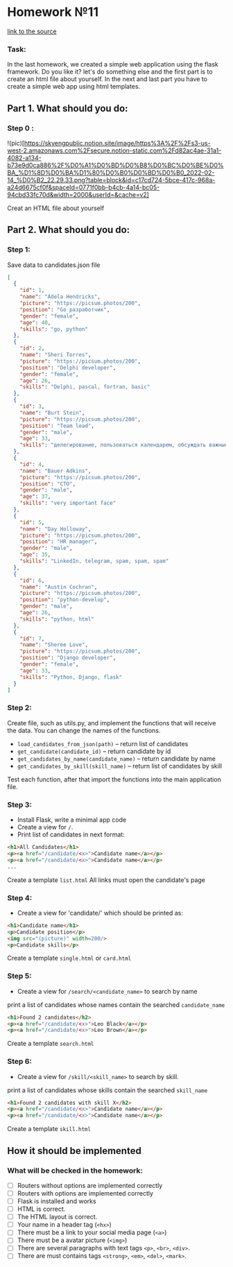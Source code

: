 # Homework №11
[link to the source](https://skyengpublic.notion.site/11-8d13de21a29f4467a5dd3c07217042fc)
### Task:
In the last homework, we created a simple web application using the flask framework. Do you like it? let's do something else and the first part is to create an html file about yourself. In the next and last part you have to create a simple web app using html templates.
## Part 1. What should you do:  
### Step 0 :  

!(pic)[https://skyengpublic.notion.site/image/https%3A%2F%2Fs3-us-west-2.amazonaws.com%2Fsecure.notion-static.com%2Fd82ac4ae-31a1-4082-a134-b73e9d0ca886%2F%D0%A1%D0%BD%D0%B8%D0%BC%D0%BE%D0%BA_%D1%8D%D0%BA%D1%80%D0%B0%D0%BD%D0%B0_2022-02-14_%D0%B2_22.29.33.png?table=block&id=c17cd724-5bce-417c-968a-a24d6675cf0f&spaceId=0771f0bb-b4cb-4a14-bc05-94cbd33fc70d&width=2000&userId=&cache=v2]

Creat an HTML file about yourself

## Part 2. What should you do:
### Step 1:  
Save data to candidates.json file
```json
[
  {
    "id": 1,
    "name": "Adela Hendricks",
    "picture": "https://picsum.photos/200",
    "position": "Go разработчик",
    "gender": "female",
    "age": 40,
    "skills": "go, python"
  },
  {
    "id": 2,
    "name": "Sheri Torres",
    "picture": "https://picsum.photos/200",
    "position": "Delphi developer",
    "gender": "female",
    "age": 26,
    "skills": "Delphi, pascal, fortran, basic"
  },
  {
    "id": 3,
    "name": "Burt Stein",
    "picture": "https://picsum.photos/200",
    "position": "Team lead",
    "gender": "male",
    "age": 33,
    "skills": "делегирование, пользоваться календарем, обсуждать важные вопросы"
  },
  {
    "id": 4,
    "name": "Bauer Adkins",
    "picture": "https://picsum.photos/200",
    "position": "CTO",
    "gender": "male",
    "age": 37,
    "skills": "very important face"
  },
  {
    "id": 5,
    "name": "Day Holloway",
    "picture": "https://picsum.photos/200",
    "position": "HR manager",
    "gender": "male",
    "age": 35,
    "skills": "LinkedIn, telegram, spam, spam, spam"
  },
  {
    "id": 6,
    "name": "Austin Cochran",
    "picture": "https://picsum.photos/200",
    "position": "python-develop",
    "gender": "male",
    "age": 26,
    "skills": "python, html"
  },
  {
    "id": 7,
    "name": "Sheree Love",
    "picture": "https://picsum.photos/200",
    "position": "Django developer",
    "gender": "female",
    "age": 33,
    "skills": "Python, Django, flask"
  }
]
```

### Step 2:  
Create file, such as utils.py, and implement the functions that will receive the data. You can change the names of the functions.

- `load_candidates_from_json(path)` – return list of candidates
- `get_candidate(candidate_id)` – return candidate by id
- `get_candidates_by_name(candidate_name)` – return candidate by name
- `get_candidates_by_skill(skill_name)` – return list of candidates by skill

Test each function, after that import the functions into the main application file.

### Step 3:  
* Install Flask, write a minimal app code 
* Create a view for   `/`.
* Print list of candidates in next format:
```html
<h1>All Candidates</h1>
<p><a href="/candidate/<x>">Candidate name</a></p>
<p><a href="/candidate/<x>">Candidate name</a></p>
...
```
Create a template `list.html`
All links must open the candidate's page
### Step 4:
* Create a view for 'candidate/<x>' which should be printed as:

```html
<h1>Candidate name</h1>
<p>Candidate position</p>
<img src="(picture)" width=200/>
<p>Candidate skills</p>
```
Create a template `single.html` or `card.html`
### Step 5:
* Create a view for `/search/<candidate_name>` to search by name

print a list of candidates whose names contain the searched `candidate_name`
```html
<h1>Found 2 candidates</h2>
<p><a href="/candidate/<x>">Leo Black</a></p>
<p><a href="/candidate/<x>">Leo Brown</a></p>
```
Create a template `search.html`

### Step 6:
* Create a view for `/skill/<skill_name>` to search by skill.

print a list of candidates whose skills contain the searched `skill_name`

```html
<h1>Found 2 candidates with skill X</h2>
<p><a href="/candidate/<x>">Candidate name</a></p>
<p><a href="/candidate/<x>">Candidate name</a></p>
```
Create a template `skill.html`
## How it should be implemented  
### What will be checked in the homework:
- [ ] Routers without options are implemented correctly
- [ ] Routers with options are implemented correctly
- [ ] Flask is installed and works
- [ ] HTML is correct.
- [ ] The HTML layout is correct.
- [ ] Your name in a header tag (`<hx>`)
- [ ] There must be a link to your social media page (`<a>`)
- [ ] There must be a avatar picture (`<img>`)
- [ ] There are several paragraphs with text tags `<p>`, `<br>`, `<div>`. 
- [ ] There are must contains tags `<strong>`, `<em>`, `<del>`, `<mark>`.
 
 [## Project status]::
 [### Tag v1.0]::
 [- Create MVP]::